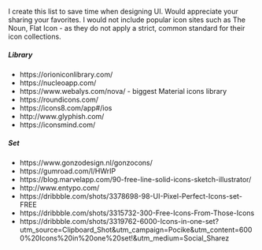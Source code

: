 I create this list to save time when designing UI. Would appreciate your sharing your favorites. I would not include popular icon sites such as <bold>The Noun</bold>, <bold>Flat Icon</bold> - as they do not apply a strict, common standard for their icon collections. 

<h5>Library</h5>
<ul>
  <li>https://orioniconlibrary.com/</li>
  <li>https://nucleoapp.com/</li>
  <li>https://www.webalys.com/nova/ - biggest Material icons library</li>
  <li>https://roundicons.com/</li>
  <li>https://icons8.com/app#/ios</li>
  <li>http://www.glyphish.com/</li>
<li>https://iconsmind.com/</li>
</ul>

<h5>Set</h5>
<ul>
  <li>https://www.gonzodesign.nl/gonzocons/</li>
  <li>https://gumroad.com/l/HWrIP</li>
  <li>https://blog.marvelapp.com/90-free-line-solid-icons-sketch-illustrator/</li>
  <li>http://www.entypo.com/</li>
  <li>https://dribbble.com/shots/3378698-98-UI-Pixel-Perfect-Icons-set-FREE</li>
  <li>https://dribbble.com/shots/3315732-300-Free-Icons-From-Those-Icons</li>
  <li>https://dribbble.com/shots/3319762-6000-Icons-in-one-set?utm_source=Clipboard_Shot&utm_campaign=Pocike&utm_content=6000%20Icons%20in%20one%20set!&utm_medium=Social_Sharez</li>
</ul>
